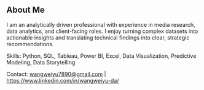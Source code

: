 ## About Me

I am an analytically driven professional with experience in media research, data analytics, and client-facing roles. I enjoy turning complex datasets into actionable insights and translating technical findings into clear, strategic recommendations.

Skills: Python, SQL, Tableau, Power BI, Excel, Data Visualization, Predictive Modeling, Data Storytelling

Contact: wangweiyu7890@gmail.com | https://www.linkedin.com/in/wangweiyu-da/
